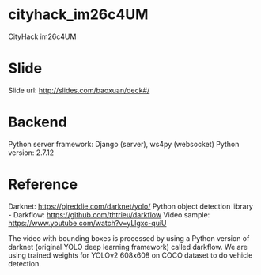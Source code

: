 # cityhack_im26c4UM
CityHack im26c4UM

# Slide
Slide url: http://slides.com/baoxuan/deck#/

# Backend
Python server framework: Django (server), ws4py (websocket)
Python version: 2.7.12

# Reference
Darknet: https://pjreddie.com/darknet/yolo/
Python object detection library - Darkflow: https://github.com/thtrieu/darkflow
Video sample: https://www.youtube.com/watch?v=yLlgxc-quiU

The video with bounding boxes is processed by using a Python version of darknet (original YOLO deep learning framework) called darkflow.
We are using trained weights for YOLOv2 608x608 on COCO dataset to do vehicle detection.
